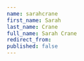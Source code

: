 ```yaml
---
name: sarahcrane
first_name: Sarah
last_name: Crane
full_name: Sarah Crane
redirect_from:
published: false
---
```


